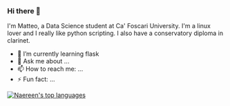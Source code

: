 ### Hi there 👋

I'm Matteo, a Data Science student at Ca' Foscari University.
I'm a linux lover and I really like python scripting. I also have a conservatory diploma in clarinet.

- 🌱 I’m currently learning flask
- 💬 Ask me about ...
- 📫 How to reach me: ...
- ⚡ Fun fact: ...

[![Naereen's top languages](https://github-readme-stats.vercel.app/api/top-langs/?username=matteospanio&theme=blue-green)](https://github.com/anuraghazra/github-readme-stats)
<!--
**matteospanio/matteospanio** is a ✨ _special_ ✨ repository because its `README.md` (this file) appears on your GitHub profile.

Here are some ideas to get you started:
- 😄 Pronouns: ...
- 🔭 I’m currently working on ...
- 👯 I’m looking to collaborate on ...
- 🤔 I’m looking for help with ...
-->
